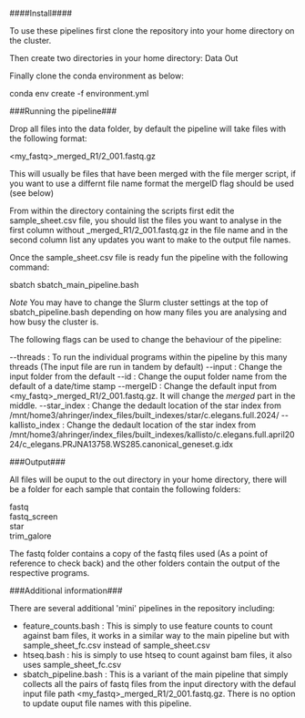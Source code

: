 ####Install####

To use these pipelines first clone the repository into your home directory on the cluster.

Then create two directories in your home directory:
Data
Out

Finally clone the conda environment as below:

conda env create -f environment.yml

###Running the pipeline###

Drop all files into the data folder, by default the pipeline will take files with the following format:

<my_fastq>_merged_R1/2_001.fastq.gz

This will usually be files that have been merged with the file merger script, if you want to use a differnt file name format the mergeID flag should be used (see below)

From within the directory containing the scripts first edit the sample_sheet.csv file, you should list the files you want to analyse in the first column without _merged_R1/2_001.fastq.gz in the file name and 
in the second column list any updates you want to make to the output file names. 

Once the sample_sheet.csv file is ready fun the pipeline with the following command:

sbatch sbatch_main_pipeline.bash

*Note* You may have to change the Slurm cluster settings at the top of sbatch_pipeline.bash depending on how many files you are analysing and how busy the cluster is.

The following flags can be used to change the behaviour of the pipeline:

--threads : To run the individual programs within the pipeline by this many threads (The input file are run in tandem by default)
--input : Change the input folder from the default
--id : Change the ouput folder name from the default of a date/time stamp
--mergeID : Change the default input from <my_fastq>_merged_R1/2_001.fastq.gz. It will change the _merged_ part in the middle.
--star_index : Change the dedault location of the star index from /mnt/home3/ahringer/index_files/built_indexes/star/c.elegans.full.2024/
--kallisto_index : Change the dedault location of the star index from /mnt/home3/ahringer/index_files/built_indexes/kallisto/c.elegans.full.april2024/c_elegans.PRJNA13758.WS285.canonical_geneset.g.idx

###Output###

All files will be ouput to the out directory in your home directory, there will be a folder for each sample that contain the following folders:

fastq  
fastq_screen  
star  
trim_galore

The fastq folder contains a copy of the fastq files used (As a point of reference to check back) and the other folders contain the output of the respective programs.

###Additional information###

There are several additional 'mini' pipelines in the repository including:

* feature_counts.bash : This is simply to use feature counts to count against bam files, it works in a similar way to the main pipeline but with sample_sheet_fc.csv instead of sample_sheet.csv
* htseq.bash : his is simply to use htseq to count against bam files, it also uses sample_sheet_fc.csv
* sbatch_pipeline.bash : This is a variant of the main pipeline that simply collects all the pairs of fastq files from the input directory with the defaul input file path <my_fastq>_merged_R1/2_001.fastq.gz. There is no option to update ouput file names with this pipeline.
